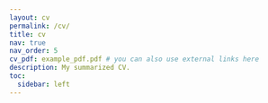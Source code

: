 ```yaml
---
layout: cv
permalink: /cv/
title: cv
nav: true
nav_order: 5
cv_pdf: example_pdf.pdf # you can also use external links here
description: My summarized CV.
toc:
  sidebar: left
---
```

